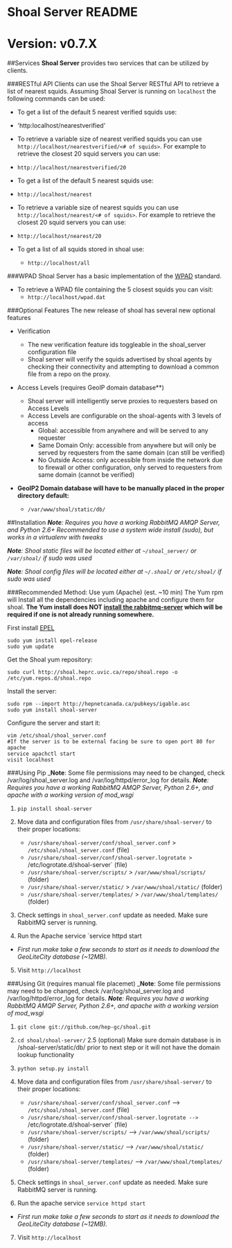 # Shoal Server README
# Version: v0.7.X
##Services
**Shoal Server** provides two services that can be utilized by clients.

###RESTful API
Clients can use the Shoal Server RESTful API to retrieve a list of nearest squids. Assuming Shoal Server is running on `localhost` the following commands can be used:

- To get a list of the default 5 nearest verified squids use:
 - 'http:localhost/nearestverified'
- To retrieve a variable size of nearest verified squids you can use `http://localhost/nearestverified/<# of squids>`. For example to retrieve the closest 20 squid servers you can use:
 - `http://localhost/nearestverified/20`

- To get a list of the default 5 nearest squids use:
 - `http://localhost/nearest`
- To retrieve a variable size of nearest squids you can use `http://localhost/nearest/<# of squids>`. For example to retrieve the closest 20 squid servers you can use:
 - `http://localhost/nearest/20`
 
- To get a list of all squids stored in shoal use:
  - `http://localhost/all`
 
###WPAD
Shoal Server has a basic implementation of the [WPAD](http://en.wikipedia.org/wiki/Web_Proxy_Autodiscovery_Protocol) standard.

- To retrieve a WPAD file containing the 5 closest squids you can visit:
  - `http://localhost/wpad.dat`

###Optional Features
The new release of shoal has several new optional features
- Verification
  - The new verification feature ids toggleable in the shoal_server configuration file
  - Shoal server will verify the squids advertised by shoal agents by checking their connectivity and attempting to download a common file from a repo on the proxy.
- Access Levels (requires GeoIP domain database**)
  - Shoal server will intelligently serve proxies to requesters based on Access Levels
  - Access Levels are configurable on the shoal-agents with 3 levels of access
    - Global: accessible from anywhere and will be served to any requester
    - Same Domain Only: accessible from anywhere but will only be served by requesters from the same domain (can still be verified)
    - No Outside Access: only accessible from inside the network due to firewall or other configuration, only served to requesters from same domain (cannot be verified)

- **GeoIP2 Domain database will have to be manually placed in the proper directory default:**
  - `/var/www/shoal/static/db/`

##Installation
 _**Note**: Requires you have a working RabbitMQ AMQP Server, and Python 2.6+_
_Recommended to use a system wide install (sudo), but works in a virtualenv with tweaks_

_**Note**: Shoal static files will be located either at `~/shoal_server/` or `/var/shoal/` if sudo was used_

_**Note**: Shoal config files will be located either at `~/.shoal/` or `/etc/shoal/` if sudo was used_

###Recommended Method: Use yum (Apache) (est. ~10 min)
The Yum rpm will Install all the dependencies including apache and configure them for shoal.
**The Yum install does NOT [install the rabbitmq-server](https://www.rabbitmq.com/install-rpm.html) which will be required if one is not already running somewhere.**

First install [EPEL](http://fedoraproject.org/wiki/EPEL) 

    sudo yum install epel-release
    sudo yum update

Get the Shoal yum repository:

    sudo curl http://shoal.heprc.uvic.ca/repo/shoal.repo -o /etc/yum.repos.d/shoal.repo
   
Install the server:

    sudo rpm --import http://hepnetcanada.ca/pubkeys/igable.asc
    sudo yum install shoal-server
    
Configure the server and start it:

    vim /etc/shoal/shoal_server.conf
    #If the server is to be external facing be sure to open port 80 for apache
    service apachctl start
    visit localhost

###Using Pip
_**Note**: Some file permissions may need to be changed, check /var/log/shoal_server.log and /var/log/httpd/error_log for details.
_**Note**: Requires you have a working RabbitMQ AMQP Server, Python 2.6+, and apache with a working version of mod_wsgi_

1. `pip install shoal-server`

2. Move data and configuration files from `/usr/share/shoal-server/` to their proper locations:
	- `/usr/share/shoal-server/conf/shoal_server.conf` > `/etc/shoal/shoal_server.conf`   (file)
	- `/usr/share/shoal-server/conf/shoal-server.logrotate > `/etc/logrotate.d/shoal-server` (file)
	- `/usr/share/shoal-server/scripts/` > `/var/www/shoal/scripts/` (folder)
	- `/usr/share/shoal-server/static/`  > `/var/www/shoal/static/` (folder)
	- `/usr/share/shoal-server/templates/` > `/var/www/shoal/templates/` (folder)

3. Check settings in `shoal_server.conf` update as needed. Make sure RabbitMQ server is running.

4. Run the Apache service `service httpd start
  - _First run make take a few seconds to start as it needs to download the GeoLiteCity database (~12MB)._

5. Visit `http://localhost`

###Using Git (requires manual file placemet)
_**Note**: Some file permissions may need to be changed, check /var/log/shoal_server.log and /var/log/httpd/error_log for details.
_**Note**: Requires you have a working RabbitMQ AMQP Server, Python 2.6+, and apache with a working version of mod_wsgi_

1. `git clone git://github.com/hep-gc/shoal.git`
2. `cd shoal/shoal-server/`
2.5 (optional) Make sure domain database is in /shoal-server/static/db/ prior to next step or it will not have the domain lookup functionality
3. `python setup.py install`
4. Move data and configuration files from `/usr/share/shoal-server/` to their proper locations:
	- `/usr/share/shoal-server/conf/shoal_server.conf` --> `/etc/shoal/shoal_server.conf`   (file)
	- `/usr/share/shoal-server/conf/shoal-server.logrotate --> `/etc/logrotate.d/shoal-server` (file)
	- `/usr/share/shoal-server/scripts/` --> `/var/www/shoal/scripts/` (folder)
	- `/usr/share/shoal-server/static/`  --> `/var/www/shoal/static/` (folder)
	- `/usr/share/shoal-server/templates/` --> `/var/www/shoal/templates/` (folder)
	
5. Check settings in `shoal_server.conf` update as needed. Make sure RabbitMQ server is running.
6. Run the apache service `service httpd start`
 - _First run make take a few seconds to start as it needs to download the GeoLiteCity database (~12MB)._
 
7. Visit `http://localhost`
